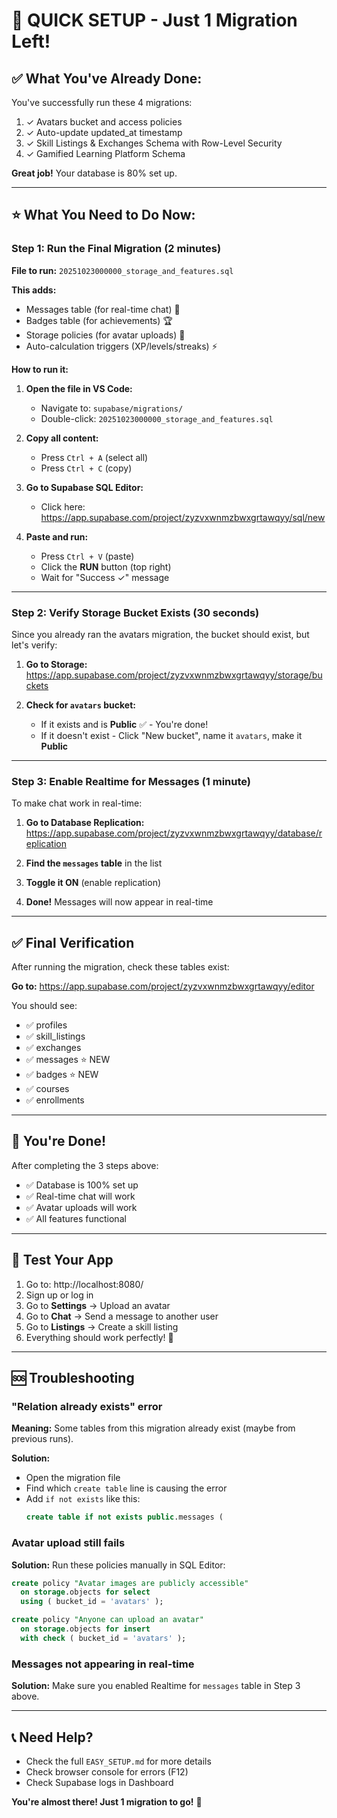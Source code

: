 # 🎯 QUICK SETUP - Just 1 Migration Left!

## ✅ What You've Already Done:
You've successfully run these 4 migrations:
1. ✓ Avatars bucket and access policies
2. ✓ Auto-update updated_at timestamp  
3. ✓ Skill Listings & Exchanges Schema with Row-Level Security
4. ✓ Gamified Learning Platform Schema

**Great job!** Your database is 80% set up.

---

## ⭐ What You Need to Do Now:

### Step 1: Run the Final Migration (2 minutes)

**File to run:** `20251023000000_storage_and_features.sql`

**This adds:**
- Messages table (for real-time chat) 💬
- Badges table (for achievements) 🏆
- Storage policies (for avatar uploads) 📸
- Auto-calculation triggers (XP/levels/streaks) ⚡

**How to run it:**

1. **Open the file in VS Code:**
   - Navigate to: `supabase/migrations/`
   - Double-click: `20251023000000_storage_and_features.sql`

2. **Copy all content:**
   - Press `Ctrl + A` (select all)
   - Press `Ctrl + C` (copy)

3. **Go to Supabase SQL Editor:**
   - Click here: https://app.supabase.com/project/zyzvxwnmzbwxgrtawqyy/sql/new

4. **Paste and run:**
   - Press `Ctrl + V` (paste)
   - Click the **RUN** button (top right)
   - Wait for "Success ✓" message

---

### Step 2: Verify Storage Bucket Exists (30 seconds)

Since you already ran the avatars migration, the bucket should exist, but let's verify:

1. **Go to Storage:**
   https://app.supabase.com/project/zyzvxwnmzbwxgrtawqyy/storage/buckets

2. **Check for `avatars` bucket:**
   - If it exists and is **Public** ✅ - You're done!
   - If it doesn't exist - Click "New bucket", name it `avatars`, make it **Public**

---

### Step 3: Enable Realtime for Messages (1 minute)

To make chat work in real-time:

1. **Go to Database Replication:**
   https://app.supabase.com/project/zyzvxwnmzbwxgrtawqyy/database/replication

2. **Find the `messages` table** in the list

3. **Toggle it ON** (enable replication)

4. **Done!** Messages will now appear in real-time

---

## ✅ Final Verification

After running the migration, check these tables exist:

**Go to:** https://app.supabase.com/project/zyzvxwnmzbwxgrtawqyy/editor

You should see:
- ✅ profiles
- ✅ skill_listings
- ✅ exchanges
- ✅ messages ⭐ NEW
- ✅ badges ⭐ NEW
- ✅ courses
- ✅ enrollments

---

## 🎉 You're Done!

After completing the 3 steps above:
- ✅ Database is 100% set up
- ✅ Real-time chat will work
- ✅ Avatar uploads will work
- ✅ All features functional

---

## 🧪 Test Your App

1. Go to: http://localhost:8080/
2. Sign up or log in
3. Go to **Settings** → Upload an avatar
4. Go to **Chat** → Send a message to another user
5. Go to **Listings** → Create a skill listing
6. Everything should work perfectly! 🚀

---

## 🆘 Troubleshooting

### "Relation already exists" error
**Meaning:** Some tables from this migration already exist (maybe from previous runs).

**Solution:** 
- Open the migration file
- Find which `create table` line is causing the error
- Add `if not exists` like this:
  ```sql
  create table if not exists public.messages (
  ```

### Avatar upload still fails
**Solution:** Run these policies manually in SQL Editor:

```sql
create policy "Avatar images are publicly accessible"
  on storage.objects for select
  using ( bucket_id = 'avatars' );

create policy "Anyone can upload an avatar"
  on storage.objects for insert
  with check ( bucket_id = 'avatars' );
```

### Messages not appearing in real-time
**Solution:** Make sure you enabled Realtime for `messages` table in Step 3 above.

---

## 📞 Need Help?

- Check the full `EASY_SETUP.md` for more details
- Check browser console for errors (F12)
- Check Supabase logs in Dashboard

**You're almost there! Just 1 migration to go!** 🎯
